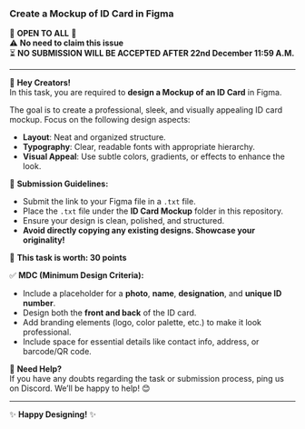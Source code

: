 ### Create a Mockup of ID Card in Figma  
🌟 **OPEN TO ALL** 🌟  
⚠️ **No need to claim this issue**  
⏳ **NO SUBMISSION WILL BE ACCEPTED AFTER 22nd December 11:59 A.M.**

---

🎨 **Hey Creators!**  
In this task, you are required to **design a Mockup of an ID Card** in Figma.  

The goal is to create a professional, sleek, and visually appealing ID card mockup. Focus on the following design aspects:  

- **Layout**: Neat and organized structure.  
- **Typography**: Clear, readable fonts with appropriate hierarchy.  
- **Visual Appeal**: Use subtle colors, gradients, or effects to enhance the look.  

📌 **Submission Guidelines:**  
- Submit the link to your Figma file in a `.txt` file.  
- Place the `.txt` file under the **ID Card Mockup** folder in this repository.  
- Ensure your design is clean, polished, and structured.  
- **Avoid directly copying any existing designs. Showcase your originality!** 

🔖 **This task is worth: 30 points**  

✅ **MDC (Minimum Design Criteria):**  
- Include a placeholder for a **photo**, **name**, **designation**, and **unique ID number**.  
- Design both the **front and back** of the ID card.  
- Add branding elements (logo, color palette, etc.) to make it look professional.  
- Include space for essential details like contact info, address, or barcode/QR code.  

💬 **Need Help?**  
If you have any doubts regarding the task or submission process, ping us on Discord. We’ll be happy to help! 😊  

---

✨ **Happy Designing!** ✨  
